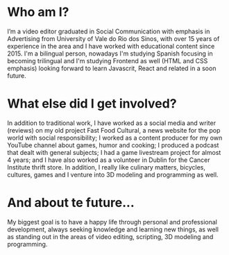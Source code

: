 # Who am I?

I’m a video editor graduated in Social Communication with emphasis in Advertising from University of Vale do Rio dos Sinos, with over 15 years of experience in the area and I have worked with educational content since 2015. I'm a bilingual person, nowadays I'm studying Spanish focusing in becoming trilingual and I'm studying Frontend as well (HTML and CSS emphasis) looking forward to learn Javascrit, React and related in a soon future.

# What else did I get involved?

In addition to traditional work, I have worked as a social media and writer (reviews) on my old project Fast Food Cultural, a news website for the pop world with social responsibility; I worked as a content producer for my own YouTube channel about games, humor and cooking; I produced a podcast that dealt with general subjects; I had a game livestream project for almost 4 years; and I have also worked as a volunteer in Dublin for the Cancer Institute thrift store. In addition, I really like culinary matters, bicycles, cultures, games and I venture into 3D modeling and programming as well.

# And about te future...

My biggest goal is to have a happy life through personal and professional development, always seeking knowledge and learning new things, as well as standing out in the areas of video editing, scripting, 3D modeling and programming.
